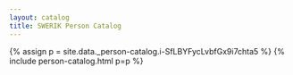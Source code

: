 ```yaml
---
layout: catalog
title: SWERIK Person Catalog
---
```

{% assign p = site.data._person-catalog.i-SfLBYFycLvbfGx9i7chta5 %}
{% include person-catalog.html p=p %}

